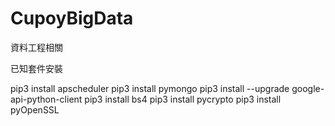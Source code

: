 # CupoyBigData

資料工程相關

已知套件安裝

pip3 install apscheduler
pip3 install pymongo
pip3 install --upgrade google-api-python-client
pip3 install bs4
pip3 install pycrypto
pip3 install pyOpenSSL